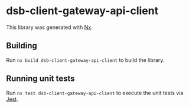 # dsb-client-gateway-api-client

This library was generated with [Nx](https://nx.dev).

## Building

Run `nx build dsb-client-gateway-api-client` to build the library.

## Running unit tests

Run `nx test dsb-client-gateway-api-client` to execute the unit tests via [Jest](https://jestjs.io).

